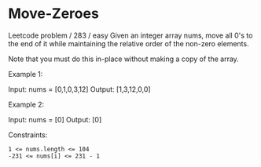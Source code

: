 # Move-Zeroes
Leetcode problem / 283 / easy
Given an integer array nums, move all 0's to the end of it while maintaining the relative order of the non-zero elements.

Note that you must do this in-place without making a copy of the array.

 

Example 1:

Input: nums = [0,1,0,3,12]
Output: [1,3,12,0,0]

Example 2:

Input: nums = [0]
Output: [0]

 

Constraints:

    1 <= nums.length <= 104
    -231 <= nums[i] <= 231 - 1
